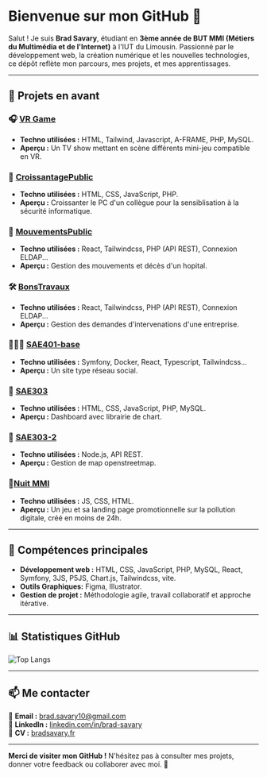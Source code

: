 # Bienvenue sur mon GitHub 👋

Salut ! Je suis **Brad Savary**, étudiant en **3ème année de BUT MMI (Métiers du Multimédia et de l'Internet)** à l'IUT du Limousin. Passionné par le développement web, la création numérique et les nouvelles technologies, ce dépôt reflète mon parcours, mes projets, et mes apprentissages.

---

## 🌟 Projets en avant

### 🎧 [VR Game](https://github.com/BradSavary/Let_him_quizz)
- **Techno utilisées :** HTML, Tailwind, Javascript, A-FRAME, PHP, MySQL.
- **Aperçu :** Un TV show mettant en scène différents mini-jeu compatible en VR.

### 🥐 [CroissantagePublic](https://github.com/BradSavary/CroissantagePublic)
- **Techno utilisées :** HTML, CSS, JavaScript, PHP.
- **Aperçu :** Croissanter le PC d'un collègue pour la sensiblisation à la sécurité informatique.

### 🏥 [MouvementsPublic](https://github.com/BradSavary/MouvementsPublic)
- **Techno utilisées :** React, Tailwindcss, PHP (API REST), Connexion ELDAP...
- **Aperçu :** Gestion des mouvements et décès d'un hopital.

### 🛠️ [BonsTravaux](https://github.com/BradSavary/BonsTravaux)
- **Techno utilisées :** React, Tailwindcss, PHP (API REST), Connexion ELDAP...
- **Aperçu :** Gestion des demandes d'intervenations d'une entreprise.

### 🧑‍🤝‍🧑 [SAE401‑base](https://github.com/BradSavary/SAE401-base)
- **Techno utilisées :** Symfony, Docker, React, Typescript, Tailwindcss...
- **Aperçu :** Un site type réseau social.

### 🚀 [SAE303](https://github.com/BradSavary/SAE303)
- **Techno utilisées :** HTML, CSS, JavaScript, PHP, MySQL.
- **Aperçu :** Dashboard avec librairie de chart.

### 🌌 [SAE303-2](https://github.com/BradSavary/SAE303-2)
- **Techno utilisées :** Node.js, API REST.
- **Aperçu :** Gestion de map openstreetmap.

### 🌃[Nuit MMI](https://github.com/BradSavary/Nuit-MMI)
- **Techno utilisées :** JS, CSS, HTML.
- **Aperçu :** Un jeu et sa landing page promotionnelle sur la pollution digitale, créé en moins de 24h.
  
---

## 🎯 Compétences principales
- **Développement web :** HTML, CSS, JavaScript, PHP, MySQL, React, Symfony, 3JS, P5JS, Chart.js, Tailwindcss, vite.
- **Outils Graphiques:** Figma, Illustrator.
- **Gestion de projet :** Méthodologie agile, travail collaboratif et approche itérative.

---

## 📊 Statistiques GitHub

![Top Langs](https://github-readme-stats.vercel.app/api/top-langs/?username=bradsavary&layout=compact&theme=radical)

---

## 📫 Me contacter
📧 **Email :** [brad.savary10@gmail.com](mailto:brad.savary10@gmail.com)  
💼 **LinkedIn :** [linkedin.com/in/brad-savary](https://www.linkedin.com/in/brad-savary-07322b294/)  
🪪 **CV :** [bradsavary.fr](http://bradsavary.fr/assets/CV-BH9dEKo2.pdf)

---

**Merci de visiter mon GitHub !** N'hésitez pas à consulter mes projets, donner votre feedback ou collaborer avec moi. 🚀
